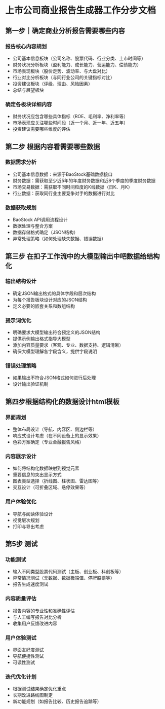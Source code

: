 # 上市公司商业报告生成器工作分步文档

## 第一步｜确定商业分析报告需要哪些内容

### 报告核心内容规划
- 公司基本信息板块（公司名称、股票代码、行业分类、上市时间等）
- 财务状况分析板块（盈利能力、成长能力、营运能力、偿债能力）
- 市场表现板块（股价走势、波动率、与大盘对比）
- 行业对比分析板块（与同行业公司的关键指标对比）
- 投资建议板块（评级、理由、风险因素）
- 总结与展望板块

### 确定各板块详细内容
- 财务状况应包含哪些具体指标（ROE、毛利率、净利率等）
- 市场表现应关注哪些时间段（近一个月、近一年、近五年）
- 投资建议需要哪些维度的评估

## 第二步 根据内容看需要哪些数据

### 数据需求分析
- 公司基本信息数据：来源于BaoStock基础数据接口
- 财务数据：需获取至少近5年的年度财务数据和近8个季度的季度财务数据
- 市场交易数据：需获取不同时间粒度的K线数据（日K、月K）
- 行业数据：获取同行业主要竞争对手的数据进行对比

### 数据获取规划
- BaoStock API调用流程设计
- 数据处理与整合方案
- 数据存储格式确定（JSON结构）
- 异常处理策略（如何处理缺失数据、错误数据）

## 第三步 在扣子工作流中的大模型输出中吧数据给结构化

### 输出结构设计
- 确定JSON输出格式的具体字段和层次结构
- 为每个报告板块设计对应的JSON结构
- 定义必要的嵌套关系和数组结构

### 提示词优化
- 明确要求大模型输出符合预定义的JSON结构
- 提供示例输出格式指导大模型
- 添加内容质量要求（客观、专业、数据支持、逻辑清晰）
- 确保大模型理解各字段含义，提供字段说明

### 错误处理策略
- 如果输出不符合JSON格式如何进行后处理
- 设计输出验证机制

## 第四步根据结构化的数据设计html模板

### 界面规划
- 整体布局设计（导航、内容区、侧边栏等）
- 响应式设计考虑（在不同设备上的显示效果）
- 色彩方案确定（专业金融报告风格）

### 内容展示设计
- 如何将结构化数据映射到视觉元素
- 重要信息的突出显示方式
- 图表类型选择（折线图、柱状图、雷达图等）
- 交互设计（可折叠区域、悬停效果等）

### 用户体验优化
- 导航与阅读体验设计
- 视觉层次规划
- 打印与导出考虑

## 第5步 测试

### 功能测试
- 输入不同类型股票代码测试（主板、创业板、科创板等）
- 异常情况测试（无数据、数据极端值、停牌股票等）
- 报告生成速度测试

### 内容质量评估
- 报告内容的专业性和准确性评估
- 与人工编写报告对比分析
- 收集用户反馈改进内容

### 用户体验测试
- 界面友好度测试
- 导航便捷性测试
- 可读性测试

### 迭代优化计划
- 根据测试结果确定优化重点
- 长期改进路线图制定
- 新功能规划（如报告比较、历史报告追踪等）

